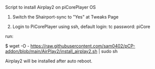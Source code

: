 Script to install Airplay2 on piCorePlayer OS

1. Switch the Shairport-sync to "Yes" at Tweaks Page

2. Login to PiCorePlayer using ssh, default login: tc password: piCore

run:

$ wget -O - https://raw.githubusercontent.com/sam0402/pCP-addon/blob/main/AirPlay2/install_airplay2.sh | sudo sh

Airplay2 will be installed after auto reboot.
